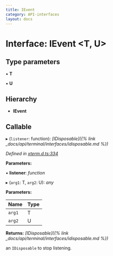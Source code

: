 ```yaml
---
title: IEvent
category: API-interfaces
layout: docs
---
```



# Interface: IEvent <**T, U**>

## Type parameters

▪ **T**

▪ **U**

## Hierarchy

* **IEvent**

## Callable

▸ (`listener`: function): *[IDisposable]({% link _docs/api/terminal/interfaces/idisposable.md %})*

*Defined in [xterm.d.ts:334](https://github.com/xtermjs/xterm.js/blob/5.0.0/typings/xterm.d.ts#L334)*

**Parameters:**

▪ **listener**: *function*

▸ (`arg1`: T, `arg2`: U): *any*

**Parameters:**

Name | Type |
------ | ------ |
`arg1` | T |
`arg2` | U |

**Returns:** *[IDisposable]({% link _docs/api/terminal/interfaces/idisposable.md %})*

an `IDisposable` to stop listening.
